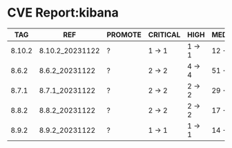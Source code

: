 # CVE Report:kibana
|  TAG   |       REF       | PROMOTE | CRITICAL |  HIGH  |  MEDIUM  |   LOW    | UNKNOWN |
|--------|-----------------|---------|----------|--------|----------|----------|---------|
| 8.10.2 | 8.10.2_20231122 | ?       | 1 -> 1   | 1 -> 1 | 12 -> 12 | 28 -> 28 | 0 -> 0  |
| 8.6.2  | 8.6.2_20231122  | ?       | 2 -> 2   | 4 -> 4 | 51 -> 51 | 56 -> 56 | 0 -> 0  |
| 8.7.1  | 8.7.1_20231122  | ?       | 2 -> 2   | 2 -> 2 | 29 -> 29 | 42 -> 42 | 0 -> 0  |
| 8.8.2  | 8.8.2_20231122  | ?       | 2 -> 2   | 2 -> 2 | 17 -> 17 | 31 -> 31 | 0 -> 0  |
| 8.9.2  | 8.9.2_20231122  | ?       | 1 -> 1   | 1 -> 1 | 14 -> 14 | 27 -> 27 | 0 -> 0  |
